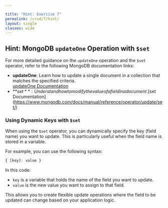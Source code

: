 ```yaml
---

title: "Hint: Exercise 7"  
permalink: /crud/7/hint/  
layout: single  
classes: wide  
---  
```


## Hint: MongoDB `updateOne` Operation with `$set`  

For more detailed guidance on the `updateOne` operation and the `$set` operator, refer to the following MongoDB documentation links:  
- **updateOne**: Learn how to update a single document in a collection that matches the specified criteria.  
  [updateOne Documentation](https://www.mongodb.com/docs/manual/reference/method/db.collection.updateOne/)  
- **$set**: Understand how to modify the value of a field in a document.  
  [$set Documentation](https://www.mongodb.com/docs/manual/reference/operator/update/set/)  

### Using Dynamic Keys with `$set`

When using the `$set` operator, you can dynamically specify the key (field name) you want to update. This is particularly useful when the field name is stored in a variable. 

For example, you can use the following syntax:

```javascript
{ [key]: value }
```

In this code:
- `key` is a variable that holds the name of the field you want to update.
- `value` is the new value you want to assign to that field.

This allows you to create flexible update operations where the field to be updated can change based on your application logic.
